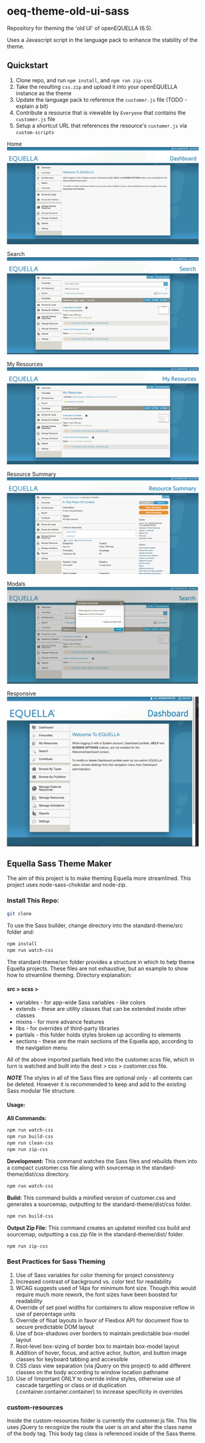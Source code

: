 # oeq-theme-old-ui-sass

Repository for theming the 'old UI' of openEQUELLA (6.5).

Uses a Javascript script in the language pack to enhance the stability of the theme.

## Quickstart ##
1. Clone repo, and run `npm install`, and `npm run zip-css`
2. Take the resulting `css.zip` and upload it into your openEQUELLA instance as the theme
3. Update the language pack to reference the `customer.js` file (TODO - explain a bit)
4. Contribute a resource that is viewable by `Everyone` that contains the `customer.js` file 
5. Setup a shortcut URL that references the resource's `customer.js` via `custom-scripts`

Home
![Screenshot](docs/images/oeq-home.png)

Search
![Screenshot](docs/images/oeq-search.png)

My Resources
![Screenshot](docs/images/oeq-my-resources.png)

Resource Summary
![Screenshot](docs/images/oeq-resource-summary.png)

Modals
![Screenshot](docs/images/oeq-modal.png)

Responsive
![Screenshot](docs/images/oeq-responsive.png)

## Equella Sass Theme Maker ##

The aim of this project is to make theming Equella more streamlined. This project uses node-sass-chokidar and node-zip.

### Install This Repo: ###
```bash
git clone 
```

To use the Sass builder, change directory into the standard-theme/src folder and:

```bash
npm install
npm run watch-css
```

The standard-theme/src folder provides a structure in which to help theme Equella projects. These files are not exhaustive, but an example to show how to streamline theming.
Directory explanation:

#### src > scss >

* variables - for app-wide Sass variables - like colors
* extends - these are utility classes that can be extended inside other classes
* mixins - for more advance features
* libs - for overrides of third-party libraries
* partials - this folder holds styles broken up according to elements
* sections - these are the main sections of the Equella app, according to the navigation menu

All of the above imported partials feed into the customer.scss file, which in turn is watched and built into the dest > css > customer.css file.

***NOTE*** 
The styles in all of the Sass files are optional only - all contents can be deleted. However it is recommended to keep and add to the existing Sass modular file structure.


#### Usage: ###

**All Commands:**
```bash
npm run watch-css
npm run build-css
npm run clean-css
npm run zip-css
```

**Development:**
This command watches the Sass files and rebuilds them into a compact customer.css file along with sourcemap in the standard-theme/dist/css directory.
```bash
npm run watch-css
```

**Build:**
This command builds a minified version of customer.css and generates a sourcemap, outputting to the standard-theme/dist/css folder.
```bash
npm run build-css
```

**Output Zip File:**
This command creates an updated minifed css build and sourcemap, outputting a css.zip file in the standard-theme/dist/ folder.
```bash
npm run zip-css
```

### Best Practices for Sass Theming ###
1. Use of Sass variables for color theming for project consistency
2. Increased contrast of background vs. color text for readability
3. WCAG suggests used of 14px for minimum font size. Though this would require much more rework, the font sizes have been boosted for readability
4. Override of set pixel widths for containers to allow responsive reflow in use of percentage units
5. Override of float layouts in favor of Flexbox API for document flow to secure predictable DOM layout
6. Use of box-shadows over borders to maintain predictable box-model layout
7. Root-level box-sizing of border box to maintain box-model layout
8. Addition of hover, focus, and active achor, button, and button image classes for keyboard tabbing and accessible
9. CSS class view separation (via jQuery on this project) to add different classes on the body according to window location pathname
10. Use of !important ONLY to override inline styles, otherwise use of cascade targetting or class or id duplication (.container.container.container) to increase specificity in overrides

### custom-resources ###
Inside the custom-resources folder is currently the customer.js file. This file uses jQuery to recognize the route the user is on and alter the class name of the body tag. This body tag class is referenced inside of the Sass theme.

